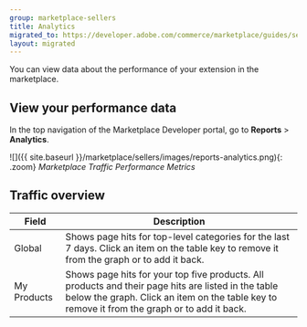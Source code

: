 ```yaml
---
group: marketplace-sellers
title: Analytics
migrated_to: https://developer.adobe.com/commerce/marketplace/guides/sellers/analytics/
layout: migrated
---
```


You can view data about the performance of your extension in the marketplace.

## View your performance data

In the top navigation of the Marketplace Developer portal, go to **Reports** >  **Analytics**.

![]({{ site.baseurl }}/marketplace/sellers/images/reports-analytics.png){: .zoom}
_Marketplace Traffic Performance Metrics_

## Traffic overview

|Field|Description|
|------|-----------|
|Global|Shows page hits for top-level categories for the last 7 days. Click an item on the table key to remove it from the graph or to add it back.|
|My Products|Shows page hits for your top five products. All products and their page hits are listed in the table below the graph. Click an item on the table key to remove it from the graph or to add it back.|
